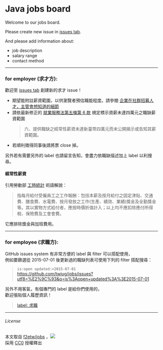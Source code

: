 Java jobs board
====

Welcome to our jobs board.

Please create new issue in [issues tab](https://github.com/twjug/jobs/issues).

And please add information about:

+ job description
+ salary range
+ contact method

-----

### for employer (求才方):

歡迎至 [issues tab](https://github.com/twjug/jobs/issues/) 創建新的求才 issue！  

* 期望能附註薪資範圍，以供瀏覽者預估職能程度。請參閱 [企業在社群招募人才，主管會想知道的細節](https://medium.com/@kevinzhuang/%E4%BC%81%E6%A5%AD%E5%9C%A8%E7%A4%BE%E7%BE%A4%E6%8B%9B%E5%8B%9F%E4%BA%BA%E6%89%8D-%E4%B8%BB%E7%AE%A1%E6%9C%83%E6%83%B3%E7%9F%A5%E9%81%93%E7%9A%84%E7%B4%B0%E7%AF%80-b87490aa92b6#.o3z94ud6b)
* 請依最新修正的 [就業服務法第五條第 6 款](https://laws.mol.gov.tw/FLAW/FLAWDOC01.aspx?lsid=FL015128&flno=5) 規定標示資薪未達四萬元之職缺薪資範圍
  > 六、提供職缺之經常性薪資未達新臺幣四萬元而未公開揭示或告知其薪資範圍。
* 若順利徵得同事後請將票 close 掉。

另外若有需要另外的 label 也請留言告知，會盡力依職缺描述加上 label 以利搜尋。

#### 經常性薪資

引用勞動部 [工時統計](https://statdb.mol.gov.tw/html/com/st0302.htm) 術語解說：

> 指每月給付受僱員工之工作報酬：包括本薪及按月給付之固定津貼、交通費、膳食費、水電費、按月發放之工作(生產、績效、業績)獎金及全勤獎金等。其以實物方式給付者，應按時價折值計入；以上均不應扣除應付所得稅、保險費及工會會費。

它應排除獎金與加班費用。

-----

### for employee (求職方):

GitHub issues system 有非常方便的 label 與 filter 可以搭配使用，  
例如要篩選從 2015-07-01 後更新過的職缺列表可使用下列的 filter 搭配搜尋：  
> `is:open updated:>2015-07-01`  
> https://github.com/twjug/jobs/issues?utf8=%E2%9C%93&q=is%3Aopen+updated%3A%3E2015-07-01

另外不用客氣，有個專門的 label 是給你們使用的，  
歡迎張貼個人履歷資訊！
> [label: 求職](https://github.com/twjug/jobs/labels/%E6%B1%82%E8%81%B7)

-----

###### License
本文取自 [f2etw/jobs](https://github.com/f2etw/jobs/) ，![](http://mirrors.creativecommons.org/presskit/buttons/88x31/svg/cc-zero.svg)  
採用 [CC0](https://creativecommons.org/publicdomain/zero/1.0/) 授權釋出
